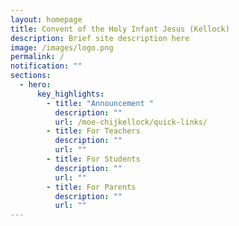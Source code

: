 ```yaml
---
layout: homepage
title: Convent of the Holy Infant Jesus (Kellock)
description: Brief site description here
image: /images/logo.png
permalink: /
notification: ""
sections:
  - hero:
      key_highlights:
        - title: "Announcement "
          description: ""
          url: /moe-chijkellock/quick-links/
        - title: For Teachers
          description: ""
          url: ""
        - title: For Students
          description: ""
          url: ""
        - title: For Parents
          description: ""
          url: ""
---
```

